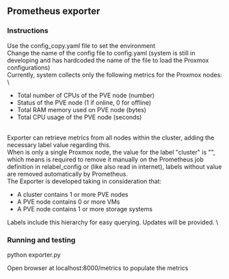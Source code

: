 ## Prometheus exporter ##

### Instructions ###
Use the config_copy.yaml file to set the environment \
Change the name of the config file to config.yaml (system is still in developing and has hardcoded the name of the file to load the Proxmox configurations) \
Currently, system collects only the following metrics for the Proxmox nodes: \

- Total number of CPUs of the PVE node (number)
- Status of the PVE node (1 if online, 0 for offline)
- Total RAM memory used on PVE node (bytes)
- Total CPU usage of the PVE node (seconds)

\
Exporter can retrieve metrics from all nodes within the cluster, adding the necessary label value regarding this. \
When is only a single Proxmox node, the value for the label "cluster" is "", which means is required to remove it manually on the Prometheus job definition in relabel_config or (like also read in internet), labels without value are removed automatically by Prometheus. \
The Exporter is developed taking in consideration that:

- A cluster contains 1 or more PVE nodes
- A PVE node contains 0 or more VMs
- A PVE node contains 1 or more storage systems

Labels include this hierarchy for easy querying.
Updates will be provided. \



### Running and testing ###
python exporter.py

Open browser at localhost:8000/metrics to populate the metrics




